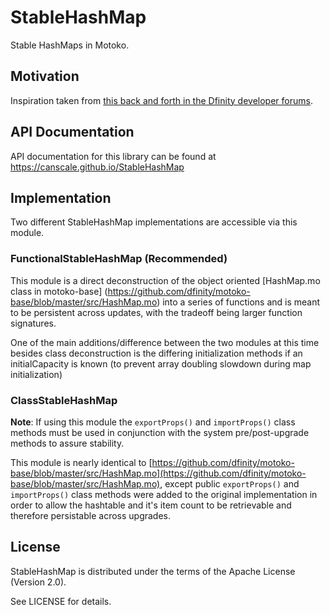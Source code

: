# StableHashMap 

Stable HashMaps in Motoko. 

## Motivation
Inspiration taken from [this back and forth in the Dfinity developer forums](https://forum.dfinity.org/t/clarification-on-stable-types-with-examples/11075).

## API Documentation

API documentation for this library can be found at https://canscale.github.io/StableHashMap

## Implementation
Two different StableHashMap implementations are accessible via this module.

### FunctionalStableHashMap (**Recommended**)
  This module is a direct deconstruction of the object oriented [HashMap.mo class in motoko-base]
  (https://github.com/dfinity/motoko-base/blob/master/src/HashMap.mo)
  into a series of functions and is meant to be persistent across updates, with the tradeoff 
  being larger function signatures.

  One of the main additions/difference between the two modules at this time besides class deconstruction
  is the differing initialization methods if an initialCapacity is known (to prevent array doubling 
  slowdown during map initialization)

### ClassStableHashMap
  **Note**: If using this module the `exportProps()` and `importProps()` class methods must be used in conjunction with the system pre/post-upgrade methods to assure stability.

  This module is nearly identical to [https://github.com/dfinity/motoko-base/blob/master/src/HashMap.mo](https://github.com/dfinity/motoko-base/blob/master/src/HashMap.mo), except public `exportProps()` and `importProps()` class methods were added to the original implementation in order to allow the hashtable and it's item count to be retrievable and therefore persistable across upgrades.

## License
StableHashMap is distributed under the terms of the Apache License (Version 2.0).

See LICENSE for details.